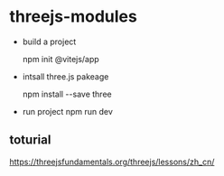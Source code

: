 # threejs-modules

- build a project

  npm init @vitejs/app

- intsall three.js pakeage

  npm install --save three

- run project
  npm run dev

## toturial

https://threejsfundamentals.org/threejs/lessons/zh_cn/
